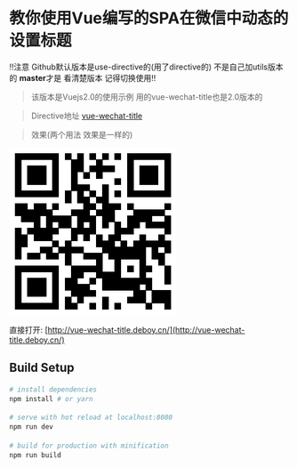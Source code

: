 # 教你使用Vue编写的SPA在微信中动态的设置标题

!!注意 Github默认版本是use-directive的(用了directive的) 不是自己加utils版本的 **master**才是 看清楚版本 记得切换使用!!

> 该版本是Vuejs2.0的使用示例 用的vue-wechat-title也是2.0版本的

> Directive地址 [vue-wechat-title](https://github.com/deboyblog/vue-wechat-title)

> 效果(两个用法 效果是一样的)

![预览](./preview.png)

直接打开: [http://vue-wechat-title.deboy.cn/](http://vue-wechat-title.deboy.cn/)


## Build Setup

``` bash
# install dependencies
npm install # or yarn

# serve with hot reload at localhost:8080
npm run dev

# build for production with minification
npm run build
```
